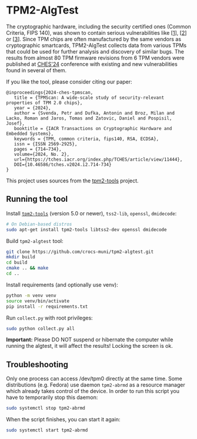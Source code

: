# TPM2-AlgTest

The cryptographic hardware, including the security certified ones (Common Criteria, FIPS 140), was shown to contain serious vulnerabilities like [[1](https://en.wikipedia.org/wiki/ROCA_vulnerability)], [[2](https://minerva.crocs.fi.muni.cz/)] or [[3](https://tpm.fail)]. Since TPM chips are often manufactured by the same vendors as cryptographic smartcards, TPM2-AlgTest collects data from various TPMs that could be used for further analysis and discovery of similar bugs. The results from almost 80 TPM firmware revisions from 6 TPM vendors were published at [CHES'24](https://ches.iacr.org/2024/) conference with existing and new vulnerabilities found in several of them. 

If you like the tool, please consider citing our paper:
```
@inproceedings{2024-ches-tpmscan,
   title = {TPMScan: A wide-scale study of security-relevant properties of TPM 2.0 chips},
   year = {2024},
   author = {Svenda, Petr and Dufka, Antonin and Broz, Milan and Lacko, Roman and Jaros, Tomas and Zatovic, Daniel and Pospisil, Josef},
   booktitle = {IACR Transactions on Cryptographic Hardware and Embedded Systems},
   keywords = {TPM, common criteria, fips140, RSA, ECDSA},
   issn = {ISSN 2569-2925},
   pages = {714–734},
   volume={2024, No. 2}, 
   url={https://tches.iacr.org/index.php/TCHES/article/view/11444}, 
   DOI={10.46586/tches.v2024.i2.714-734}
}
```

This project uses sources from the [tpm2-tools](https://github.com/tpm2-software/tpm2-tools) project.

## Running the tool

Install [`tpm2-tools`](https://github.com/tpm2-software/tpm2-tools) (version 5.0 or newer), `tss2-lib`, `openssl`, `dmidecode`:

```sh
# On Debian-based distros
sudo apt-get install tpm2-tools libtss2-dev openssl dmidecode
```

Build `tpm2-algtest` tool:
```sh
git clone https://github.com/crocs-muni/tpm2-algtest.git
mkdir build
cd build
cmake .. && make
cd ..
```

Install requirements (and optionally use venv):
```sh
python -m venv venv
source venv/bin/activate
pip install -r requirements.txt
```

Run `collect.py` with root privileges:
```sh
sudo python collect.py all
```

**Important:** Please DO NOT suspend or hibernate the computer while running the algtest, it will affect the results! Locking the screen is ok.

## Troubleshooting

Only one process can access /dev/tpm0 directly at the same time. Some distributions (e.g. Fedora) use daemon `tpm2-abrmd` as a resource manager which already takes control of the device. In order to run this script you have to temporarily stop this daemon:
```sh
sudo systemctl stop tpm2-abrmd
```
When the script finishes, you can start it again:
```sh
sudo systemctl start tpm2-abrmd
```
